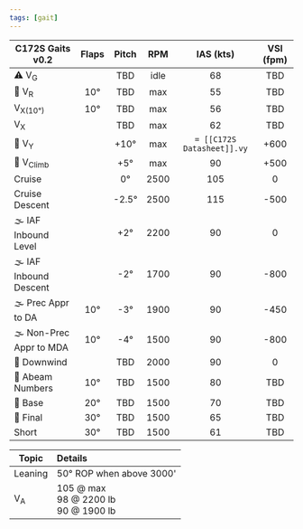 ```yaml
---
tags: [gait]
---
```


| **C172S Gaits** v0.2    | **Flaps** | **Pitch** | **RPM** |       **IAS (kts)**        | **VSI (fpm)** |
| ----------------------- |:---------:|:---------:|:-------:|:--------------------------:|:-------------:|
| ⚠️ V<sub>G</sub>        |           |    TBD    |  idle   |             68             |      TBD      |
| 🛫 V<sub>R</sub>        |    10°    |    TBD    |   max   |             55             |      TBD      |
| V<sub>X(10°)</sub>      |    10°    |    TBD    |   max   |             56             |      TBD      |
| V<sub>X</sub>           |           |    TBD    |   max   |             62             |      TBD      |
| 🛫 V<sub>Y</sub>        |           |   +10°    |   max   | `= [[C172S Datasheet]].vy` |     +600      |
| 🛫 V<sub>Climb</sub>    |           |    +5°    |   max   |             90             |     +500      |
| Cruise                  |           |    0°     |  2500   |            105             |       0       |
| Cruise Descent          |           |  \-2.5°   |  2500   |            115             |     \-500     |
| 🌫️ IAF Inbound Level    |           |    +2°    |  2200   |             90             |       0       |
| 🌫️ IAF Inbound Descent  |           |   \-2°    |  1700   |             90             |     \-800     |
| 🌫️ Prec Appr to DA      |    10°    |   \-3°    |  1900   |             90             |     \-450     |
| 🌫️ Non-Prec Appr to MDA |    10°    |   \-4°    |  1500   |             90             |     \-800     |
| 🛬 Downwind             |           |    TBD    |  2000   |             90             |       0       |
| 🛬 Abeam Numbers        |    10°    |    TBD    |  1500   |             80             |      TBD      |
| 🛬 Base                 |    20°    |    TBD    |  1500   |             70             |      TBD      |
| 🛬 Final                |    30°    |    TBD    |  1500   |             65             |      TBD      |
| Short                   |    30°    |    TBD    |  1500   |             61             |      TBD      |

| Topic              | Details                                   |
| ------------------ |:----------------------------------------- |
| Leaning            | 50° ROP when above 3000'                  | 
| V<sub>A</sub>      | 105 @ max<br>98 @ 2200 lb<br>90 @ 1900 lb |